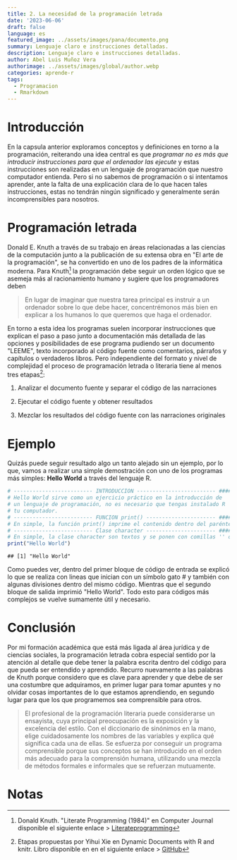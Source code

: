 ```yaml
---
title: 2. La necesidad de la programación letrada
date: '2023-06-06'
draft: false
language: es
featured_image: ../assets/images/pana/documento.png
summary: Lenguaje claro e instrucciones detalladas. 
description: Lenguaje claro e instrucciones detalladas. 
author: Abel Luis Muñoz Vera
authorimage: ../assets/images/global/author.webp
categories: aprende-r
tags:
  - Programacion
  - Rmarkdown
---
```


# Introducción

En la capsula anterior exploramos conceptos y definiciones en torno a la programación, reiterando una idea central es que *programar no es más que introducir instrucciones para que el ordenador las ejecute* y estas instrucciones son realizadas en un lenguaje de programación que nuestro computador entienda. Pero si no sabemos de programación o si intentamos aprender, ante la falta de una explicación clara de lo que hacen tales instrucciones, estas no tendrán ningún significado y generalmente serán incomprensibles para nosotros.

# Programación letrada

Donald E. Knuth a través de su trabajo en áreas relacionadas a las ciencias de la computación junto a la publicación de su extensa obra en "El arte de la programación", se ha convertido en uno de los padres de la informática moderna. Para Knuth[^1] la programación debe seguir un orden lógico que se asemeja más al racionamiento humano y sugiere que los programadores deben

[^1]: Donald Knuth. "Literate Programming (1984)" en Computer Journal disponible el siguiente enlace \> [Literateprogramming](http://www.literateprogramming.com/knuthweb.pdf)

> En lugar de imaginar que nuestra tarea principal es instruir a un ordenador sobre lo que debe hacer, concentrémonos más bien en explicar a los humanos lo que queremos que haga el ordenador.

En torno a esta idea los programas suelen incorporar instrucciones que explican el paso a paso junto a documentación más detallada de las opciones y posibilidades de ese programa pudiendo ser un documento "LEEME", texto incorporado al código fuente como comentarios, párrafos y capítulos o verdaderos libros. Pero independiente del formato y nivel de complejidad el proceso de programación letrada o literaria tiene al menos tres etapas[^2]:

[^2]: Etapas propuestas por Yihui Xie en Dynamic Documents with R and knitr. Libro disponible en en el siguiente enlace \> [GitHub](https://duhi23.github.io/Analisis-de-datos/Yihue.pdf)

1.  Analizar el documento fuente y separar el código de las narraciones

2.  Ejecutar el código fuente y obtener resultados

3.  Mezclar los resultados del código fuente con las narraciones originales

# Ejemplo

Quizás puede seguir resultado algo un tanto alejado sin un ejemplo, por lo que, vamos a realizar una simple demostración con uno de los programas más simples: **Hello World** a través del lenguaje R.


```r
# ------------------------- INTRODUCCION ------------------------- ####
# Hello World sirve como un ejercicio práctico en la introducción de 
# un lenguaje de programación, no es necesario que tengas instalado R
# tu computador.
# ------------------------- FUNCION print() ---------------------- ####
# En simple, la función print() imprime el contenido dentro del paréntesis
# ------------------------- Clase character ---------------------- ####
# En simple, la clase character son textos y se ponen con comillas '' o ""
print("Hello World")
```

```
## [1] "Hello World"
```

Como puedes ver, dentro del primer bloque de código de entrada se explicó lo que se realiza con lineas que inician con un símbolo gato \# y también con algunas divisiones dentro del mismo código. Mientras que el segundo bloque de salida imprimió "Hello World". Todo esto para códigos más complejos se vuelve sumamente útil y necesario.

# Conclusión

Por mi formación académica que está más ligada al área jurídica y de ciencias sociales, la programación letrada cobra especial sentido por la atención al detalle que debe tener la palabra escrita dentro del código para que pueda ser entendido y aprendido. Recurro nuevamente a las palabras de Knuth porque considero que es clave para aprender y que debe de ser una costumbre que adquiramos, en primer lugar para tomar apuntes y no olvidar cosas importantes de lo que estamos aprendiendo, en segundo lugar para que los que programemos sea comprensible para otros.

> El profesional de la programación literaria puede considerarse un ensayista, cuya principal preocupación es la exposición y la excelencia del estilo. Con el diccionario de sinónimos en la mano, elige cuidadosamente los nombres de las variables y explica qué significa cada una de ellas. Se esfuerza por conseguir un programa comprensible porque sus conceptos se han introducido en el orden más adecuado para la comprensión humana, utilizando una mezcla de métodos formales e informales que se refuerzan mutuamente.

# Notas
